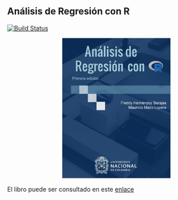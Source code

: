 ## Análisis de Regresión con R

[![Build Status](https://travis-ci.com/fhernanb/libro_regresion.svg?branch=master)](https://travis-ci.org/fhernanb/libro_regresion) 

<p align="center">
  <img src="images/cover.png" width="250">
</p>

El libro puede ser consultado en este [enlace](https://fhernanb.github.io/libro_regresion) 

